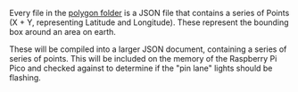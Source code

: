 Every file in the [polygon folder](./polygons/) is a JSON file that contains a series of Points (X + Y, representing Latitude and Longitude). These represent the bounding box around an area on earth. 

These will be compiled into a larger JSON document, containing a series of series of points. This will be included on the memory of the Raspberry Pi Pico and checked against to determine if the "pin lane" lights should be flashing.